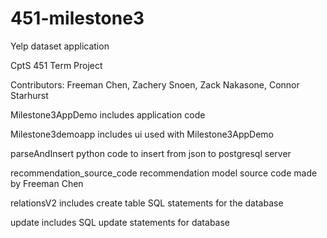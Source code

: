 # 451-milestone3
Yelp dataset application

CptS 451 Term Project

Contributors: Freeman Chen, Zachery Snoen, Zack Nakasone, Connor Starhurst

Milestone3AppDemo includes application code

Milestone3demoapp includes ui used with Milestone3AppDemo

parseAndInsert python code to insert from json to postgresql server

recommendation_source_code recommendation model source code made by Freeman Chen

relationsV2 includes create table SQL statements for the database

update includes SQL update statements for database
